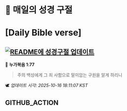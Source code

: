 # 🙏 매일의 성경 구절
# [Daily Bible verse]
## [![README에 성경구절 업데이트](https://github.com/DONGSUKA/first_test/actions/workflows/update-readme-bible.yml/badge.svg)](https://github.com/DONGSUKA/first_test/actions/workflows/update-readme-bible.yml)
<!-- START_BIBLE_VERSE -->
📖 **누가복음 1:77**
> 주의 백성에게 그 죄 사함으로 말미암는 구원을 알게 하리니

🕊️ _업데이트 시각: 2025-10-16 18:11:07 KST_
  <!-- END_BIBLE_VERSE -->
## GITHUB_ACTION
